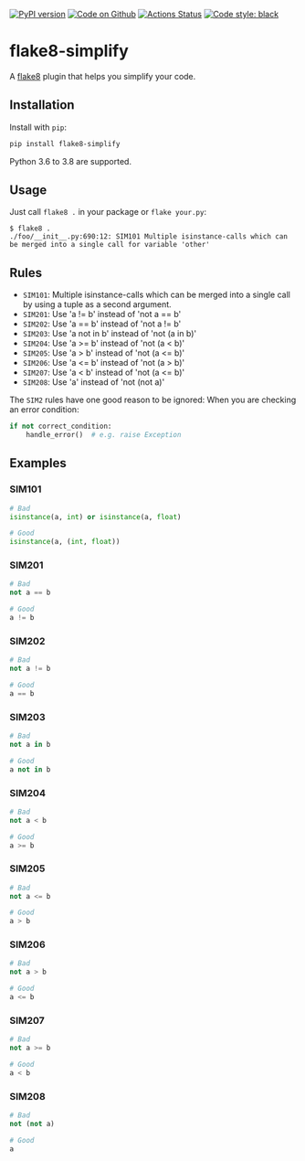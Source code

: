 [![PyPI version](https://badge.fury.io/py/flake8-simplify.svg)](https://badge.fury.io/py/flake8-simplify)
[![Code on Github](https://img.shields.io/badge/Code-GitHub-brightgreen)](https://github.com/MartinThoma/flake8-simplify)
[![Actions Status](https://github.com/MartinThoma/flake8-simplify/workflows/Unit%20Tests/badge.svg)](https://github.com/MartinThoma/flake8-simplify/actions)
[![Code style: black](https://img.shields.io/badge/code%20style-black-000000.svg)](https://github.com/psf/black)

# flake8-simplify

A [flake8](https://flake8.pycqa.org/en/latest/index.html) plugin that helps you simplify your code.

## Installation

Install with `pip`:

```bash
pip install flake8-simplify
```

Python 3.6 to 3.8 are supported.


## Usage

Just call `flake8 .` in your package or `flake your.py`:

```
$ flake8 .
./foo/__init__.py:690:12: SIM101 Multiple isinstance-calls which can be merged into a single call for variable 'other'
```


## Rules

* `SIM101`: Multiple isinstance-calls which can be merged into a single call by
  using a tuple as a second argument.
* `SIM201`: Use 'a != b' instead of 'not a == b'
* `SIM202`: Use 'a == b' instead of 'not a != b'
* `SIM203`: Use 'a not in b' instead of 'not (a in b)'
* `SIM204`: Use 'a >= b' instead of 'not (a < b)'
* `SIM205`: Use 'a > b' instead of 'not (a <= b)'
* `SIM206`: Use 'a <= b' instead of 'not (a > b)'
* `SIM207`: Use 'a < b' instead of 'not (a <= b)'
* `SIM208`: Use 'a' instead of 'not (not a)'

The `SIM2` rules have one good reason to be ignored: When you are checking an
error condition:

```python
if not correct_condition:
    handle_error()  # e.g. raise Exception
```


## Examples

### SIM101

```python
# Bad
isinstance(a, int) or isinstance(a, float)

# Good
isinstance(a, (int, float))
```

### SIM201

```python
# Bad
not a == b

# Good
a != b
```

### SIM202

```python
# Bad
not a != b

# Good
a == b
```

### SIM203

```python
# Bad
not a in b

# Good
a not in b
```

### SIM204

```python
# Bad
not a < b

# Good
a >= b
```

### SIM205

```python
# Bad
not a <= b

# Good
a > b
```

### SIM206

```python
# Bad
not a > b

# Good
a <= b
```

### SIM207

```python
# Bad
not a >= b

# Good
a < b
```

### SIM208

```python
# Bad
not (not a)

# Good
a
```
